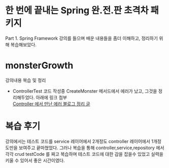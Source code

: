 # 한 번에 끝내는 Spring 완.전.판 초격차 패키지
Part 1. Spring Framework 강의를 들으며 배운 내용들을 좀더 이해하고, 정리하기 위해 복습해보았다.

# monsterGrowth
강의내용 복습 및 정리<br>
* ControllerTest 코드 작성중 CreateMonster 메서드에서 에러가 났고, 그것을 정리해두었다. 아래에 링크 첨부<br>
[Controller 에서 만난 에러 블로그 정리 글](https://doosicee.tistory.com/entry/SpringBoot-TestCode-Error-%EC%A0%95%EB%A6%AC)

# 복습 후기
강의에서는 테스트 코드를 service 레이어에서 2개정도 controller 레이어에서 1개정도만을 보여주고
끝마쳤었다. 그러나 복습을 통해 controller,service,repository 에서 각각 crud testCode 를 짜고
복습하며 테스트 코드에 대한 감을 잡을수 있었고 실력을 키울 수 있어서 좋은 시간이였다.
